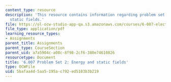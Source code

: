 ```yaml
---
content_type: resource
description: 'This resource contains information regarding problem set 2: energy and
  static fields.'
file: https://ol-ocw-studio-app-qa.s3.amazonaws.com/courses/6-007-electromagnetic-energy-from-motors-to-lasers-spring-2011/5bafaa4d5aa5195ac792ed5103b3b219_MIT6_007S11_PS2.pdf
file_type: application/pdf
learning_resource_types:
- Assignments
parent_title: Assignments
parent_type: CourseSection
parent_uid: a7a5904c-a08c-8f98-2cf6-380e74610826
resourcetype: Document
title: '6.007 Problem Set 2: Energy and static fields'
type: OCWFile
uid: 5bafaa4d-5aa5-195a-c792-ed5103b3b219
---
```

